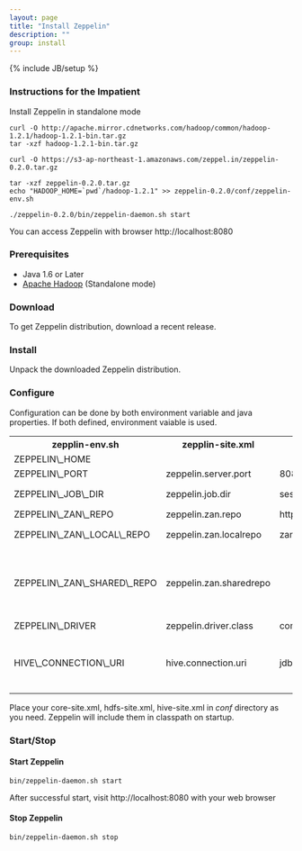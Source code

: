 ```yaml
---
layout: page
title: "Install Zeppelin"
description: ""
group: install
---
```

{% include JB/setup %}

### Instructions for the Impatient

Install Zeppelin in standalone mode

```
curl -O http://apache.mirror.cdnetworks.com/hadoop/common/hadoop-1.2.1/hadoop-1.2.1-bin.tar.gz
tar -xzf hadoop-1.2.1-bin.tar.gz

curl -O https://s3-ap-northeast-1.amazonaws.com/zeppel.in/zeppelin-0.2.0.tar.gz

tar -xzf zeppelin-0.2.0.tar.gz
echo "HADOOP_HOME=`pwd`/hadoop-1.2.1" >> zeppelin-0.2.0/conf/zeppelin-env.sh

./zeppelin-0.2.0/bin/zeppelin-daemon.sh start

```

You can access Zeppelin with browser http://localhost:8080


### Prerequisites

* Java 1.6 or Later
* [Apache Hadoop](http://hadoop.apache.org/releases.html#Download) (Standalone mode)

### Download
To get Zeppelin distribution, download a recent release.

### Install
Unpack the downloaded Zeppelin distribution.


### Configure
Configuration can be done by both environment variable and java properties. If both defined, environment vaiable is used.
<table class="table-configuration">
  <tr>
    <th>zepplin-env.sh</th>
    <th>zepplin-site.xml</th>
    <th>Default value</th>
    <th>Description</th>
  </tr>
  <tr>
    <td>ZEPPELIN\_HOME</td>
    <td></td>
    <td></td>
    <td>Zeppelin Home directory</td>
  </tr>
  <tr>
    <td>ZEPPELIN\_PORT</td>
    <td>zeppelin.server.port</td>
    <td>8080</td>
    <td>Zeppelin server port</td>
  </tr>
  <tr>
    <td>ZEPPELIN\_JOB\_DIR</td>
    <td>zeppelin.job.dir</td>
    <td>sessions</td>
    <td>Zeppelin persist/load session in this directory. Can be a path or a URI. location on HDFS supported</td>
  </tr>
  <tr>
    <td>ZEPPELIN\_ZAN\_REPO</td>
    <td>zeppelin.zan.repo</td>
    <td>https://github.com/NFLabs/zan</td>
    <td>Remote ZAN repository URL</td>
  </tr>
  <tr>
    <td>ZEPPELIN\_ZAN\_LOCAL\_REPO</td>
    <td>zeppelin.zan.localrepo</td>
    <td>zan-repo</td>
    <td>Zeppelin library local repository. Local filesystem path</td>
  </tr>
  <tr>
    <td>ZEPPELIN\_ZAN\_SHARED\_REPO</td>
    <td>zeppelin.zan.sharedrepo</td>
    <td></td>
    <td>Zeppelin library shared repository. Location on HDFS. Usufull when your backend (eg. hiveserver) is not running on the sam machine and want to use zeppelin library with resource file(eg. in hive 'ADD FILE 'path'). So your backend can get resource file from shared repository.</td>
  </tr>
  <tr>
    <td>ZEPPELIN\_DRIVER</td>
    <td>zeppelin.driver.class</td>
    <td>com.nflabs.zeppelin.driver.hive.HiveZeppelinDriver</td>
    <td>Zeppelin Driver class</td>
  </tr>
  <tr>
    <td>HIVE\_CONNECTION\_URI</td>
    <td>hive.connection.uri</td>
    <td>jdbc:hive2://</td>
    <td>Hive jdbc connection uri. Used for connecting to hive server 
Driver specific configuration : Hive Driver (com.nflabs.zeppelin.driver.hive.HiveZeppelinDriver).
       eg. jdbc:hive2://localhost:10000/default, jdbc:hive://localhost:10000/default       
    </td>
  </tr>
</table>

Place your core-site.xml, hdfs-site.xml, hive-site.xml in _conf_ directory as you need. Zeppelin will include them in classpath on startup.

### Start/Stop
#### Start Zeppelin

```
bin/zeppelin-daemon.sh start
```
After successful start, visit http://localhost:8080 with your web browser

#### Stop Zeppelin

```
bin/zeppelin-daemon.sh stop
```



